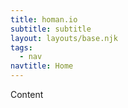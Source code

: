 ```yaml
---
title: homan.io
subtitle: subtitle
layout: layouts/base.njk
tags:
  - nav
navtitle: Home
---
```


Content